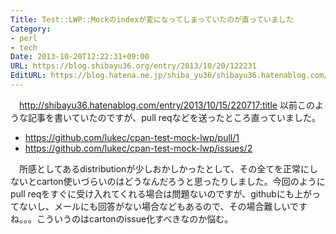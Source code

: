 ```yaml
---
Title: Test::LWP::Mockのindexが変になってしまっていたのが直っていました
Category:
- perl
- tech
Date: 2013-10-20T12:22:31+09:00
URL: https://blog.shibayu36.org/entry/2013/10/20/122231
EditURL: https://blog.hatena.ne.jp/shiba_yu36/shibayu36.hatenablog.com/atom/entry/12921228815711133826
---
```


　http://shibayu36.hatenablog.com/entry/2013/10/15/220717:title 以前このような記事を書いていたのですが、pull reqなどを送ったところ直っていました。

- https://github.com/lukec/cpan-test-mock-lwp/pull/1
- https://github.com/lukec/cpan-test-mock-lwp/issues/2

　所感としてあるdistributionが少しおかしかったとして、その全てを正常にしないとcarton使いづらいのはどうなんだろうと思ったりしました。今回のようにpull reqをすぐに受け入れてくれる場合は問題ないのですが、githubにも上がってないし、メールにも回答がない場合などもあるので、その場合難しいですね。。。こういうのはcartonのissue化すべきなのか悩む。
